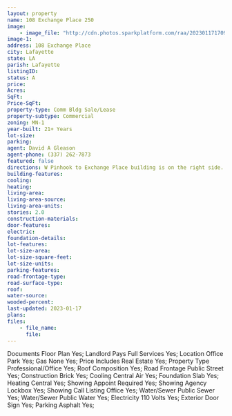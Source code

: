 ```yaml
---
layout: property
name: 108 Exchange Place 250
image:
    - image_file: "http://cdn.photos.sparkplatform.com/raa/20230117170917782707000000.jpg"
image-1:
address: 108 Exchange Place
city: Lafayette
state: LA
parish: Lafayette
listingID: 
status: A
price: 
Acres: 
SqFt: 
Price-SqFt: 
property-type: Comm Bldg Sale/Lease
property-subtype: Commercial
zoning: MN-1
year-built: 21+ Years
lot-size: 
parking: 
agent: David A Gleason
agent-phone: (337) 262-7873
featured: false
directions: W Pinhook to Exchange Place building is on the right side.
building-features: 
cooling: 
heating: 
living-area: 
living-area-source: 
living-area-units: 
stories: 2.0
construction-materials: 
door-features: 
electric: 
foundation-details: 
lot-features: 
lot-size-area: 
lot-size-square-feet: 
lot-size-units: 
parking-features: 
road-frontage-type: 
road-surface-type: 
roof: 
water-source: 
wooded-percent: 
last-updated: 2023-01-17
plans: 
files:
    - file_name:
      file:
---
```

Documents	Floor Plan	Yes;
Landlord Pays	Full Services	Yes;
Location	Office Park	Yes;
Gas	None	Yes;
Price Includes	Real Estate	Yes;
Property Type	Professional/Office	Yes;
Roof	Composition	Yes;
Road Frontage	Public Street	Yes;
Construction	Brick	Yes;
Cooling	Central Air	Yes;
Foundation	Slab	Yes;
Heating	Central	Yes;
Showing	Appoint Required	Yes;
Showing	Agency Lockbox	Yes;
Showing	Call Listing Office	Yes;
Water/Sewer	Public Sewer	Yes;
Water/Sewer	Public Water	Yes;
Electricity	110 Volts	Yes;
Exterior	Door Sign	Yes;
Parking	Asphalt	Yes;

